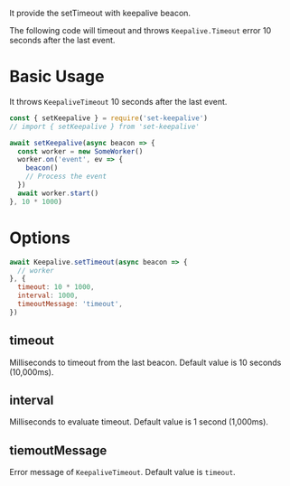 It provide the setTimeout with keepalive beacon. 

The following code will timeout and throws `Keepalive.Timeout` error 10 seconds after the last event.

# Basic Usage

It throws `KeepaliveTimeout` 10 seconds after the last event.

```javascript
const { setKeepalive } = require('set-keepalive')
// import { setKeepalive } from 'set-keepalive'

await setKeepalive(async beacon => {
  const worker = new SomeWorker()
  worker.on('event', ev => {
    beacon()
    // Process the event
  })
  await worker.start()
}, 10 * 1000)
```

# Options

```javascript
await Keepalive.setTimeout(async beacon => {
  // worker
}, {
  timeout: 10 * 1000,
  interval: 1000,
  timeoutMessage: 'timeout',
})
```

## timeout

Milliseconds to timeout from the last beacon. Default value is 10 seconds (10,000ms).

## interval

Milliseconds to evaluate timeout. Default value is 1 second (1,000ms).

## tiemoutMessage

Error message of `KeepaliveTimeout`. Default value is `timeout`.

